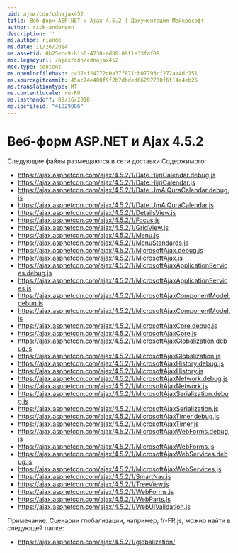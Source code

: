```yaml
---
uid: ajax/cdn/cdnajax452
title: Веб-форм ASP.NET и Ajax 4.5.2 | Документация Майкрософт
author: rick-anderson
description: ''
ms.author: riande
ms.date: 11/26/2014
ms.assetid: 0b25ecc9-b1b0-4738-ad80-09f1e33faf09
msc.legacyurl: /ajax/cdn/cdnajax452
msc.type: content
ms.openlocfilehash: ca37ef24772c0a37f871cb07793cf272aa4dc151
ms.sourcegitcommit: 45ac74e400f9f2b7dbded66297730f6f14a4eb25
ms.translationtype: MT
ms.contentlocale: ru-RU
ms.lasthandoff: 08/16/2018
ms.locfileid: "41829806"
---
```

<a name="aspnet-web-forms-and-ajax-452"></a>Веб-форм ASP.NET и Ajax 4.5.2
====================
Следующие файлы размещаются в сети доставки Содержимого:

- https://ajax.aspnetcdn.com/ajax/4.5.2/1/Date.HijriCalendar.debug.js
- https://ajax.aspnetcdn.com/ajax/4.5.2/1/Date.HijriCalendar.js
- https://ajax.aspnetcdn.com/ajax/4.5.2/1/Date.UmAlQuraCalendar.debug.js
- https://ajax.aspnetcdn.com/ajax/4.5.2/1/Date.UmAlQuraCalendar.js
- https://ajax.aspnetcdn.com/ajax/4.5.2/1/DetailsView.js
- https://ajax.aspnetcdn.com/ajax/4.5.2/1/Focus.js
- https://ajax.aspnetcdn.com/ajax/4.5.2/1/GridView.js
- https://ajax.aspnetcdn.com/ajax/4.5.2/1/Menu.js
- https://ajax.aspnetcdn.com/ajax/4.5.2/1/MenuStandards.js
- https://ajax.aspnetcdn.com/ajax/4.5.2/1/MicrosoftAjax.debug.js
- https://ajax.aspnetcdn.com/ajax/4.5.2/1/MicrosoftAjax.js
- https://ajax.aspnetcdn.com/ajax/4.5.2/1/MicrosoftAjaxApplicationServices.debug.js
- https://ajax.aspnetcdn.com/ajax/4.5.2/1/MicrosoftAjaxApplicationServices.js
- https://ajax.aspnetcdn.com/ajax/4.5.2/1/MicrosoftAjaxComponentModel.debug.js
- https://ajax.aspnetcdn.com/ajax/4.5.2/1/MicrosoftAjaxComponentModel.js
- https://ajax.aspnetcdn.com/ajax/4.5.2/1/MicrosoftAjaxCore.debug.js
- https://ajax.aspnetcdn.com/ajax/4.5.2/1/MicrosoftAjaxCore.js
- https://ajax.aspnetcdn.com/ajax/4.5.2/1/MicrosoftAjaxGlobalization.debug.js
- https://ajax.aspnetcdn.com/ajax/4.5.2/1/MicrosoftAjaxGlobalization.js
- https://ajax.aspnetcdn.com/ajax/4.5.2/1/MicrosoftAjaxHistory.debug.js
- https://ajax.aspnetcdn.com/ajax/4.5.2/1/MicrosoftAjaxHistory.js
- https://ajax.aspnetcdn.com/ajax/4.5.2/1/MicrosoftAjaxNetwork.debug.js
- https://ajax.aspnetcdn.com/ajax/4.5.2/1/MicrosoftAjaxNetwork.js
- https://ajax.aspnetcdn.com/ajax/4.5.2/1/MicrosoftAjaxSerialization.debug.js
- https://ajax.aspnetcdn.com/ajax/4.5.2/1/MicrosoftAjaxSerialization.js
- https://ajax.aspnetcdn.com/ajax/4.5.2/1/MicrosoftAjaxTimer.debug.js
- https://ajax.aspnetcdn.com/ajax/4.5.2/1/MicrosoftAjaxTimer.js
- https://ajax.aspnetcdn.com/ajax/4.5.2/1/MicrosoftAjaxWebForms.debug.js
- https://ajax.aspnetcdn.com/ajax/4.5.2/1/MicrosoftAjaxWebForms.js
- https://ajax.aspnetcdn.com/ajax/4.5.2/1/MicrosoftAjaxWebServices.debug.js
- https://ajax.aspnetcdn.com/ajax/4.5.2/1/MicrosoftAjaxWebServices.js
- https://ajax.aspnetcdn.com/ajax/4.5.2/1/SmartNav.js
- https://ajax.aspnetcdn.com/ajax/4.5.2/1/TreeView.js
- https://ajax.aspnetcdn.com/ajax/4.5.2/1/WebForms.js
- https://ajax.aspnetcdn.com/ajax/4.5.2/1/WebParts.js
- https://ajax.aspnetcdn.com/ajax/4.5.2/1/WebUIValidation.js

Примечание: Сценарии глобализации, например, fr-FR.js, можно найти в следующей папке:

- https://ajax.aspnetcdn.com/ajax/4.5.2/1/globalization/
